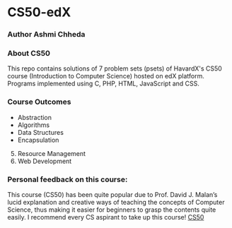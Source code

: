 # CS50-edX
### Author Ashmi Chheda

### About CS50
This repo contains solutions of 7 problem sets (psets) of HavardX's CS50 course (Introduction to Computer Science) hosted on edX platform.
Programs implemented using C, PHP, HTML, JavaScript and CSS.

### Course Outcomes

* Abstraction
* Algorithms
* Data Structures
* Encapsulation
5) Resource Management
6) Web Development

### Personal feedback on this course:
This course (CS50) has been quite popular due to Prof. David J. Malan’s lucid explanation and creative ways of teaching the concepts of Computer Science, thus making it easier for beginners to grasp the contents quite easily.
I recommend every CS aspirant to take up this course! 
[CS50](https://www.edx.org/es/course/cs50s-introduction-computer-science-harvardx-cs50x)
